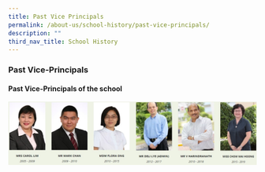 ```yaml
---
title: Past Vice Principals
permalink: /about-us/school-history/past-vice-principals/
description: ""
third_nav_title: School History
---
```

### **Past Vice-Principals**

#### Past Vice-Principals of the school
![](/images/past%20vice%20principal.jpg)